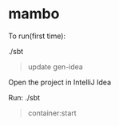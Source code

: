 mambo
=====

To run(first time):

./sbt 
> update
> gen-idea

Open the project in IntelliJ Idea

Run:
./sbt 
> container:start


